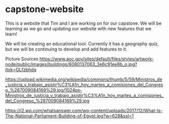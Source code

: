 # capstone-website
This is a website that Tim and I are working on for our capstone.
We will be learning as we go and updating our website with new features that we learn!

We will be creating an educational tool. Currently it has a geography quiz, but we will be continuing to develop and add features to it.

Picture Sources
https://www.aoc.gov/sites/default/files/styles/artwork-node/public/images/buildings/6080137063_3e6c91ee8b_o.jpg?itok=GLfzbhdq

https://upload.wikimedia.org/wikipedia/commons/thumb/5/59/Ministros_de_justicia_y_trabajo_asistir%C3%A1n_hoy_martes_a_comisiones_del_Congreso_%287009084169%29.jpg/1024px-Ministros_de_justicia_y_trabajo_asistir%C3%A1n_hoy_martes_a_comisiones_del_Congreso_%287009084169%29.jpg

https://i2.wp.com/whatsanswer.com/wp-content/uploads/2017/12/What-Is-The-National-Parliament-Building-of-Egypt.jpg?w=628&ssl=1
